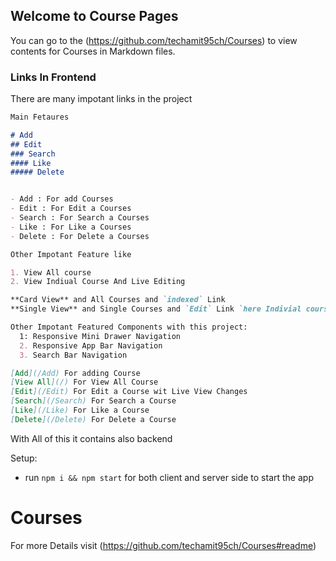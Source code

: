 ## Welcome to Course Pages


You can go to the (https://github.com/techamit95ch/Courses) to view contents for  Courses in Markdown files.

### Links In Frontend

There are many impotant links in the project

```markdown
Main Fetaures 

# Add
## Edit
### Search
#### Like
##### Delete


- Add : For add Courses
- Edit : For Edit a Courses
- Search : For Search a Courses
- Like : For Like a Courses
- Delete : For Delete a Courses

Other Impotant Feature like

1. View All course 
2. View Indiual Course And Live Editing

**Card View** and All Courses and `indexed` Link
**Single View** and Single Courses and `Edit` Link `here Indivial course details are shown. And They Can Be Edited`

Other Impotant Featured Components with this project:
  1: Responsive Mini Drawer Navigation
  2. Responsive App Bar Navigation
  3. Search Bar Navigation

[Add](/Add) For adding Course
[View All](/) For View All Course
[Edit](/Edit) For Edit a Course wit Live View Changes
[Search](/Search) For Search a Course
[Like](/Like) For Like a Course
[Delete](/Delete) For Delete a Course
```


With All of this it contains also backend

Setup:
- run ```npm i && npm start``` for both client and server side to start the app 
# Courses

For more Details visit (https://github.com/techamit95ch/Courses#readme)
